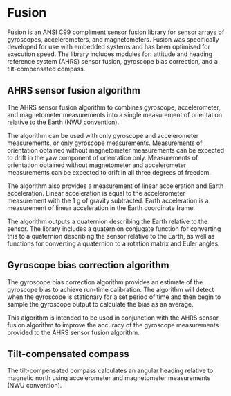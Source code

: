 Fusion
======

Fusion is an ANSI C99 compliment sensor fusion library for sensor arrays of gyroscopes, accelerometers, and magnetometers.  Fusion was specifically developed for use with embedded systems and has been optimised for execution speed.  The library includes modules for: attitude and heading reference system (AHRS) sensor fusion, gyroscope bias correction, and a tilt-compensated compass.

AHRS sensor fusion algorithm
----------------------------

The AHRS sensor fusion algorithm to combines gyroscope, accelerometer, and magnetometer measurements into a single measurement of orientation relative to the Earth (NWU convention).

The algorithm can be used with only gyroscope and accelerometer measurements, or only gyroscope measurements.  Measurements of orientation obtained without magnetometer measurements can be expected to drift in the yaw component of orientation only.  Measurements of orientation obtained without magnetometer and accelerometer measurements can be expected to drift in all three degrees of freedom.

The algorithm also provides a measurement of linear acceleration and Earth acceleration.  Linear acceleration is equal to the accelerometer  measurement with the 1 g of gravity subtracted.  Earth acceleration is a measurement of linear acceleration in the Earth coordinate frame.

The algorithm outputs a quaternion describing the Earth relative to the sensor.  The library includes a quaternion conjugate function for converting this to a quaternion describing the sensor relative to the Earth, as well as functions for converting a quaternion to a rotation matrix and Euler angles.

Gyroscope bias correction algorithm
-----------------------------------

The gyroscope bias correction algorithm provides an estimate of the gyroscope bias to achieve run-time calibration.  The algorithm will detect when the gyroscope is stationary for a set period of time and then begin to sample the gyroscope output to calculate the bias as an average.

This algorithm is intended to be used in conjunction with the AHRS sensor fusion algorithm to improve the accuracy of the gyroscope measurements provided to the AHRS sensor fusion algorithm.

Tilt-compensated compass
------------------------

The tilt-compensated compass calculates an angular heading relative to magnetic north using accelerometer and magnetometer measurements (NWU convention).
